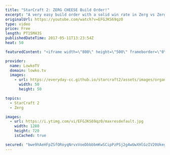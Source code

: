 ```yaml
---
title: "StarCraft 2: ZERG CHEESE Build Order!"
excerpt: "A very easy build order with a solid win rate in Zerg vs Zerg. Subscribe for more videos: http://lowko.tv/youtube More StarCraft 2 guides: https://goo.gl/Njw8ay  The strength of the 15 Hatchery, 14 Extractor and 14 Spawning Pool is the fact that it makes your build order look very \"normal\". Your opponent"
originalUrl: https://youtube.com/watch?v=EFGJKS69qz0
type: video
price: Free
length: PT15M43S
publishedDateTime: 2017-05-11T13:23:54Z
heat: 50

featuredContent: "<iframe width=\"800\" height=\"500\" frameborder=\"0\" src=\"https://www.youtube.com/embed/EFGJKS69qz0\" allow=\"accelerometer; autoplay; encrypted-media; gyroscope; picture-in-picture\" allowfullscreen></iframe>"

provider:
  name: LowkoTV
  domain: lowko.tv
  images:
    - url: https://everyday-cc.github.io/starcraft2/assets/images/organizations/lowko.tv-50x50.jpg
      width: 50
      height: 50

topics:
  - StarCraft 2
  - Zerg

images:
  - url: https://i.ytimg.com/vi/EFGJKS69qz0/maxresdefault.jpg
    width: 1280
    height: 720
    isCached: true

secured: "bwe9hAeHFpZSfORoyqNrvxVoeDbbbbmKwSCipPzPSj2g4wUwXHlGzIV20Ukeg6Plpw74AEDRKb4RpiSQsB1xQwIp3xCRv2owtV+PYg33s4qyxs4e0tUpZ4NsVTjFnWEmn2//yYGeN2MscfwFLW4j3G5bqy/cVjneBk+LxAOHlrkKsWaepiYT/8v/O+DgGJNaNeNMdxcLr7h3OoOjDu0zuJgErq5KcSvkHcs2AGGaKJv6Amo5//xSLhph9SmOyIPcmRzFbeCYbyy03BZjpWTgeeHBEE5LNdRjL8uUx5hk/yUgE0iq9n8nVR6gzhlcddGXc74cafJqUwFB0e0W2JGvxbFgq+y9AFI2YEcXObTg1pUre8RTjdXWxngVhMA2fQMcO/oniPokylrk4PhsC3wC0c6tD1KXrjJrpfteY0IaPM9DSybQlfz9sVkZSAqMqb62;DhCBKhlCwN7ZHK4xm1ohRg=="
---
```


